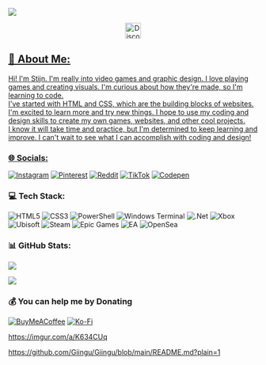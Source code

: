 <a align="center">    <img src=https://github.com/Focuznl/VMFocuz/blob/main/Images/Banner.png>    </a>
<p align="center">
  <a href="https://discordapp.com/users/1086302516418969641"><img width="32" title="Discord" alt="Discord" src="https://i.imgur.com/eNaNP8r.png">
  
</p>




## 💫 About Me:
Hi! I'm Stijn. I'm really into video games and graphic design. I love playing games and creating visuals. I'm curious about how they're made, so I'm learning to code.<br>I've started with HTML and CSS, which are the building blocks of websites. I'm excited to learn more and try new things. I hope to use my coding and design skills to create my own games, websites, and other cool projects.<br>I know it will take time and practice, but I'm determined to keep learning and improve. I can't wait to see what I can accomplish with coding and design!<br>


 ### 🌐 Socials:
[![Instagram](https://img.shields.io/badge/Instagram-%23E4405F.svg?logo=Instagram&logoColor=white)](https://instagram.com/Stijnfddevries) [![Pinterest](https://img.shields.io/badge/Pinterest-%23E60023.svg?logo=Pinterest&logoColor=white)](https://pinterest.com/StijnFDDV) [![Reddit](https://img.shields.io/badge/Reddit-%23FF4500.svg?logo=Reddit&logoColor=white)](https://reddit.com/user/Focuznl) [![TikTok](https://img.shields.io/badge/TikTok-%23000000.svg?logo=TikTok&logoColor=white)](https://tiktok.com/@sdv_2010) [![Codepen](https://img.shields.io/badge/Codepen-000000?&logo=codepen&logoColor=white)](https://codepen.io/Focuz) 

 ### 💻 Tech Stack:
![HTML5](https://img.shields.io/badge/html5-%23E34F26.svg?style=flat&logo=html5&logoColor=white) ![CSS3](https://img.shields.io/badge/css3-%231572B6.svg?style=flat&logo=css3&logoColor=white) ![PowerShell](https://img.shields.io/badge/PowerShell-%235391FE.svg?style=flat&logo=powershell&logoColor=white) ![Windows Terminal](https://img.shields.io/badge/Windows%20Terminal-%234D4D4D.svg?style=flat&logo=windows-terminal&logoColor=white) ![.Net](https://img.shields.io/badge/.NET-5C2D91?style=flat&logo=.net&logoColor=white) ![Xbox](https://img.shields.io/badge/xbox-%23107C10.svg?style=flat&logo=xbox&logoColor=white) ![Ubisoft](https://img.shields.io/badge/Ubisoft-%23F5F5F5.svg?style=flat&logo=Ubisoft&logoColor=black) ![Steam](https://img.shields.io/badge/steam-%23000000.svg?style=flat&logo=steam&logoColor=white) ![Epic Games](https://img.shields.io/badge/epicgames-%23313131.svg?style=flat&logo=epicgames&logoColor=white) ![EA](https://img.shields.io/badge/ea-%23000000.svg?style=flat&logo=ea&logoColor=white) ![OpenSea](https://img.shields.io/badge/OpenSea-%232081E2.svg?style=flat&logo=opensea&logoColor=white)
 ### 📊 GitHub Stats:
![](https://github-readme-stats.vercel.app/api?username=VMFocuz&theme=nord&hide_border=true&include_all_commits=false&count_private=false)<br/>

[![](https://visitcount.itsvg.in/api?id=VMFocuz&icon=1&color=0)](https://visitcount.itsvg.in)

  ### 💰 You can help me by Donating
  [![BuyMeACoffee](https://img.shields.io/badge/Buy%20Me%20a%20Coffee-ffdd00?style=for-the-badge&logo=buy-me-a-coffee&logoColor=black)](https://buymeacoffee.com/stijnfddevy) [![Ko-Fi](https://img.shields.io/badge/Ko--fi-F16061?style=for-the-badge&logo=ko-fi&logoColor=white)](https://ko-fi.com/focuz) 

  https://imgur.com/a/K634CUq

  https://github.com/Giingu/Giingu/blob/main/README.md?plain=1
